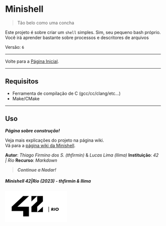 <!-- Página Inicial -->
# Minishell

> Tão belo como uma concha

Este projeto é sobre criar um `shell` simples.
Sim, seu pequeno bash próprio.
Você irá aprender bastante sobre processos e descritores de arquivos   

Versão: `6`

---

Volte para a [Página Inicial][home].

---

<!-- Requisitos -->
## Requisitos

* Ferramenta de compilação de C (gcc/cc/clang/etc...)
* Make/CMake

---

<!-- Tutorial de Uso -->
## Uso

_**Página sobre construção!**_

<!-- Rodapé -->
Veja mais explicações do projeto na página wiki.   
Vá para a [página wiki da Minishell][wiki].

**Autor**: _Thiago Firmino dos S. (thfirmin)_ & _Lucas Lima (llima)_
**Instituição**: _42 | Rio_
**Recurso**: _Markdown_

> **_Continue a Nadar!_**

##### _Minishell 42|Rio (2023) - thfirmin & llima_

<img height="100" width="200" src="https://github.com/Thfirmin/Thfirmin/blob/main/srcs/42_badges/42rio_logo.svg">

<!-- Links -->
[wiki]:<https://github.com/Thfirmin/Minishell/wiki>
[home]:<https://github.com/Thfirmin/Minishell>
